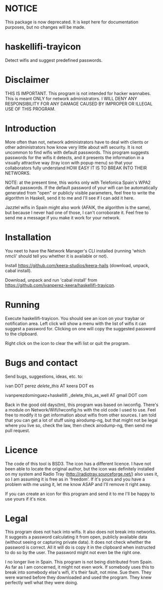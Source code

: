 NOTICE
======

This package is now deprecated. It is kept here for documentation purposes, but
no changes will be made.

haskellifi-trayicon
===================

Detect wifis and suggest predefined passwords.

Disclaimer
==========

THIS IS IMPORTANT. This program is not intended for hacker wannabes.  This is
meant ONLY for network administrators. I WILL DENY ANY RESPONSIBILITY FOR ANY
DAMAGE CAUSED BY IMPROPER OR ILLEGAL USE OF THIS PROGRAM.

Introduction
============

More often than not, network administrators have to deal with clients or other
administrators how know very little about wifi security. It is not uncommon to
find wifis with default passwords. This program suggests passwords for the
wifis it detects, and it presents the information in a visually attractive way
(tray icon with popup menu) so that your collaborators fully understand HOW
EASY IT IS TO BREAK INTO THEIR NETWORKS.

NOTE: at the present time, this works only with Telefonica Spain's WPA2
default passwords. If the default password of your wifi can be automatically
generated from "open" or publicly visible parameters, feel free to write the
algorithm in Haskell, send it to me and I'll see if I can add it here.

Jazztel wifis in Spain might also work (AFAIK, the algorithm is the same), but
because I never had one of those, I can't corroborate it. Feel free to send me
a message if you make it work for your network.

Installation
============
You neet to have the Network Manager's CLI installed (running 'which nmcli'
should tell you whether it is available or not).

Install https://github.com/keera-studios/keera-hails (download, unpack, cabal
install).

Download, unpack and run 'cabal install' from
https://github.com/ivanperez-keera/haskellifi-trayicon.

Running
=======
Execute haskellifi-trayicon. You should see an icon on your traybar or
notification area.  Left click will show a menu with the list of wifis it can
suggest a password for. Clicking on one will copy the suggested password to the
clipboard.

Right click on the icon to clear the wifi list or quit the program.

Bugs and contact
================
Send bugs, suggestions, ideas, etc. to:

ivan DOT perez _delete_this_ AT keera DOT es

ivanperezdominguez+haskellifi _delete_this_as_well AT gmail DOT com

Back in the good old days(tm), this program was based on iwconfig. There's a
module on Network/Wifi/Iwconfig.hs with the old code I used to use. Feel free
to modify it to get information about wifis from other sources. I am told that
you can get a lot of stuff using airodump-ng, but that might not be legal where
you live so, check the law, then check airodump-ng, then send me pull request.

Licence
=======
The code of this tool is BSD3. The icon has a different licence. I have not been
able to locate the original author, but the icon was definitely installed on my
system and Radio Tray (http://radiotray.sourceforge.net/) also uses it, so I am
assuming it is free as in 'freedom'. If it's yours and you have a problem with
me using it, let me know ASAP and I'll remove it right away.

If you can create an icon for this program and send it to me I'll be happy to
use yours if it's nice.

Legal
=====
This program does not hack into wifis. It also does not break into networks. It
suggests a password calculating it from open, publicly available data (without
seeing or capturing private data). It does not check whether the password is
correct. All it will do is copy it in the clipboard when instructed to do so by
the user. The password might not even be the right one.

I no longer live in Spain. This program is not being distributed from Spain.
As far as I am concerned, it might not even work. If somebody uses this to
break into somebody else's wifi, it's their fault, not mine. Sue them. They
were warned before they downloaded and used the program. They knew perfectly
well what they were doing.
